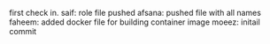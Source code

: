 first check in.
saif: role file pushed
afsana: pushed file with all names
faheem: added docker file for building container image
moeez: initail commit
